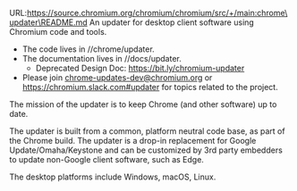 URL:https://source.chromium.org/chromium/chromium/src/+/main:chrome\updater\README.md
An updater for desktop client software using Chromium code and tools.

*   The code lives in //chrome/updater.
*   The documentation lives in //docs/updater.
    *   Deprecated Design Doc: https://bit.ly/chromium-updater
*   Please join [chrome-updates-dev@chromium.org](https://groups.google.com/a/chromium.org/g/chrome-updates-dev) or
https://chromium.slack.com#updater for topics related to the project.

The mission of the updater is to keep Chrome (and other software) up to date.

The updater is built from a common, platform neutral code base, as part of
the Chrome build. The updater is a drop-in replacement for Google
Update/Omaha/Keystone and can be customized by 3rd party embedders to
update non-Google client software, such as Edge.

The desktop platforms include Windows, macOS, Linux.
